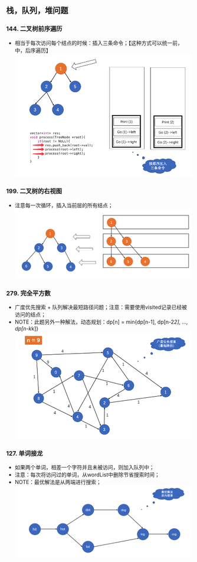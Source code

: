 ## 栈，队列，堆问题

### 144. 二叉树前序遍历
- 相当于每次访问每个结点的时候：插入三条命令；【这种方式可以统一前，中，后序遍历】
![二叉树前序遍历](./pics/QQ20210826-225509.png)


### 199. 二叉树的右视图
- 注意每一次循环，插入当前层的所有结点；
![二叉树的右视图](./pics/QQ20210827-200245.png)


### 279. 完全平方数
- 广度优先搜索 + 队列解决最短路径问题；注意：需要使用visited记录已经被访问的结点；
- NOTE：此题另外一种解法，动态规划：dp[n] = min{dp[n-1], dp[n-2*2], ..., dp[n-k*k]}
![完全平方数](./pics/QQ20210827-205433.png)


### 127. 单词接龙
- 如果两个单词，相差一个字符并且未被访问，则加入队列中；
- 注意：每次将访问过的单词，从wordList中删除节省搜索时间；
- NOTE：最优解法是从两端进行搜索；
![单词接龙](./pics/QQ20210827-222625.png)


